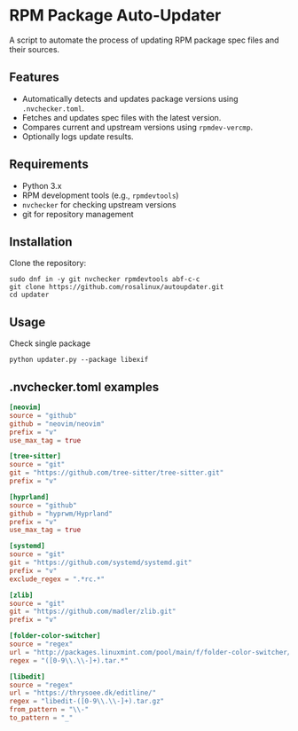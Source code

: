 # RPM Package Auto-Updater

A script to automate the process of updating RPM package spec files and their sources.

## Features
- Automatically detects and updates package versions using `.nvchecker.toml`.
- Fetches and updates spec files with the latest version.
- Compares current and upstream versions using `rpmdev-vercmp`.
- Optionally logs update results.

## Requirements
- Python 3.x
- RPM development tools (e.g., `rpmdevtools`)
- `nvchecker` for checking upstream versions
- git for repository management

## Installation
Clone the repository:
   ```
   sudo dnf in -y git nvchecker rpmdevtools abf-c-c
   git clone https://github.com/rosalinux/autoupdater.git
   cd updater

   ```

## Usage

Check single package
   ```
   python updater.py --package libexif
   ```

## .nvchecker.toml examples

```toml
[neovim]
source = "github"
github = "neovim/neovim"
prefix = "v"
use_max_tag = true

[tree-sitter]
source = "git"
git = "https://github.com/tree-sitter/tree-sitter.git"
prefix = "v"

[hyprland]
source = "github"
github = "hyprwm/Hyprland"
prefix = "v"
use_max_tag = true

[systemd]
source = "git"
git = "https://github.com/systemd/systemd.git"
prefix = "v"
exclude_regex = ".*rc.*"

[zlib]
source = "git"
git = "https://github.com/madler/zlib.git"
prefix = "v"

[folder-color-switcher]
source = "regex"
url = "http://packages.linuxmint.com/pool/main/f/folder-color-switcher/"
regex = "([0-9\\.\\-]+).tar.*"

[libedit]
source = "regex"
url = "https://thrysoee.dk/editline/"
regex = "libedit-([0-9\\.\\-]+).tar.gz"
from_pattern = "\\-"
to_pattern = "_"

